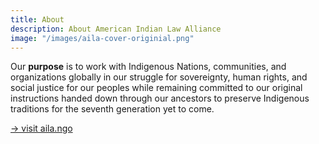 ```yaml
---
title: About
description: About American Indian Law Alliance
image: "/images/aila-cover-originial.png"
---
```

Our **purpose** is to work with Indigenous Nations, communities, and organizations globally in our struggle for sovereignty, human rights, and social justice for our peoples while remaining committed to our original instructions handed down through our ancestors to preserve Indigenous traditions for the seventh generation yet to come.  

[→ visit aila.ngo](https://aila.ngo)  

